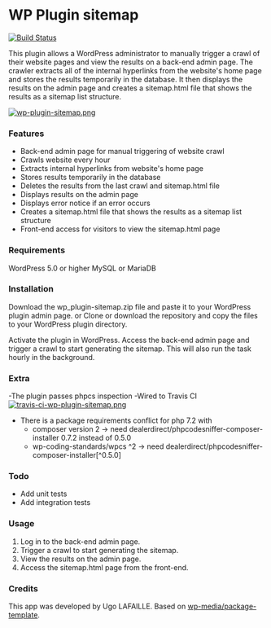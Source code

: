 # WP Plugin sitemap

[![Build Status](https://app.travis-ci.com/Ugolaf/wp_plugin-sitemap.svg?branch=master)](https://app.travis-ci.com/Ugolaf/wp_plugin-sitemap)

This plugin allows a WordPress administrator to manually trigger a crawl of their website pages and view the results on a back-end admin page. The crawler extracts all of the internal hyperlinks from the website's home page and stores the results temporarily in the database. It then displays the results on the admin page and creates a sitemap.html file that shows the results as a sitemap list structure.

[![wp-plugin-sitemap.png](https://i.postimg.cc/L6G5dSgX/wp-plugin-sitemap.png)](https://postimg.cc/CzHSDWNT)


### Features
- Back-end admin page for manual triggering of website crawl
- Crawls website every hour
- Extracts internal hyperlinks from website's home page
- Stores results temporarily in the database
- Deletes the results from the last crawl and sitemap.html file
- Displays results on the admin page
- Displays error notice if an error occurs
- Creates a sitemap.html file that shows the results as a sitemap list structure
- Front-end access for visitors to view the sitemap.html page

### Requirements
WordPress 5.0 or higher
MySQL or MariaDB

### Installation
Download the wp_plugin-sitemap.zip file and paste it to your WordPress plugin admin page.
or
Clone or download the repository and copy the files to your WordPress plugin directory.

Activate the plugin in WordPress.
Access the back-end admin page and trigger a crawl to start generating the sitemap. This will also run the task hourly in the background.

### Extra
-The plugin passes phpcs inspection
-Wired to Travis CI
[![travis-ci-wp-plugin-sitemap.png](https://i.postimg.cc/Bbk9S6nb/travis-ci-wp-plugin-sitemap.png)](https://postimg.cc/bSxFLqbf)
 - There is a package requirements conflict for php 7.2 with
   - composer version 2 -> need dealerdirect/phpcodesniffer-composer-installer 0.7.2 instead of 0.5.0
    - wp-coding-standards/wpcs ^2 -> need dealerdirect/phpcodesniffer-composer-installer[^0.5.0]

### Todo
- Add unit tests
- Add integration tests
### Usage
1. Log in to the back-end admin page.
2. Trigger a crawl to start generating the sitemap.
3. View the results on the admin page.
4. Access the sitemap.html page from the front-end.

### Credits
This app was developed by Ugo LAFAILLE. Based on [wp-media/package-template](https://github.com/wp-media/package-template).
